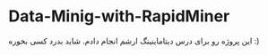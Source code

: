 # Data-Minig-with-RapidMiner
این پروژه رو برای درس دیتاماینینگ ارشم انجام دادم. شاید بدرد کسی بخوره :)
